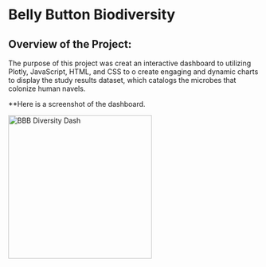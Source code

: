 # Belly Button Biodiversity

## Overview of the Project:

The purpose of this project was creat an interactive dashboard to utilizing Plotly, JavaScript, HTML, and CSS to o create engaging and dynamic charts to display the study results dataset, which catalogs the microbes that colonize human navels.

**Here is a screenshot of the dashboard.

<img width="288" alt="BBB Diversity Dash" src="https://user-images.githubusercontent.com/78699465/118532445-fc984a80-b714-11eb-82a1-9e09dbecec65.png">

